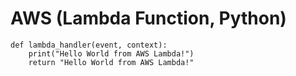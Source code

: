 # AWS (Lambda Function, Python)

```
def lambda_handler(event, context):
    print("Hello World from AWS Lambda!")
    return "Hello World from AWS Lambda!"
```
